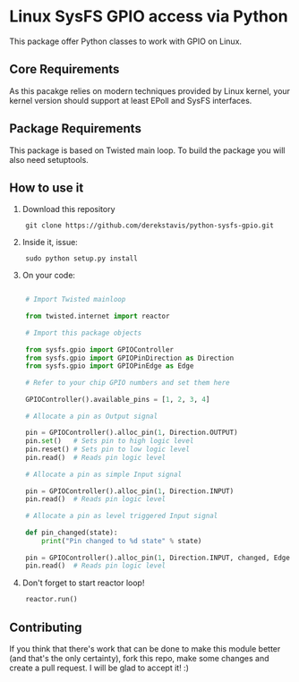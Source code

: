 Linux SysFS GPIO access via Python
==================================

This package offer Python classes to work with GPIO on Linux.

## Core Requirements

As this pacakge relies on modern techniques provided by Linux kernel,
your kernel version should support at least EPoll and SysFS interfaces.

## Package Requirements

This package is based on Twisted main loop. To build the package you will also
need setuptools.

## How to use it

1. Download this repository

```shell
    git clone https://github.com/derekstavis/python-sysfs-gpio.git
```

2. Inside it, issue:

```shell
    sudo python setup.py install
```

3. On your code:

```python

    # Import Twisted mainloop
    
    from twisted.internet import reactor
    
    # Import this package objects
    
    from sysfs.gpio import GPIOController
    from sysfs.gpio import GPIOPinDirection as Direction
    from sysfs.gpio import GPIOPinEdge as Edge
    
    # Refer to your chip GPIO numbers and set them here
    
    GPIOController().available_pins = [1, 2, 3, 4] 
    
    # Allocate a pin as Output signal
    
    pin = GPIOController().alloc_pin(1, Direction.OUTPUT)
    pin.set()   # Sets pin to high logic level
    pin.reset() # Sets pin to low logic level
    pin.read()  # Reads pin logic level
    
    # Allocate a pin as simple Input signal
    
    pin = GPIOController().alloc_pin(1, Direction.INPUT)
    pin.read()  # Reads pin logic level
    
    # Allocate a pin as level triggered Input signal
    
    def pin_changed(state):
        print("Pin changed to %d state" % state)
    
    pin = GPIOController().alloc_pin(1, Direction.INPUT, changed, Edge.RISING)
    pin.read()  # Reads pin logic level

```

4. Don't forget to start reactor loop!

```python
    reactor.run()
```


## Contributing

If you think that there's work that can be done to make this module better 
(and that's the only certainty), fork this repo, make some changes and create
a pull request. I will be glad to accept it! :)
